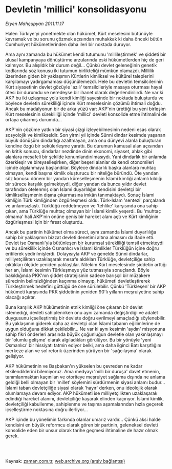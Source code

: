 # Devletin 'millici' konsolidasyonu

*Etyen Mahçupyan 2011.11.17*

<td class="columnist-detail">
<p>Halen Türkiye'yi yönetmekte olan hükümet, Kürt meselesini bütünüyle kavramak ve bu sorunu çözmek açısından muhakkak ki daha önceki bütün Cumhuriyet hükümetlerinden daha ileri bir noktada duruyor.</p>
<p>
<div id="haberMetinDiv">
<p>Ama aynı zamanda bu hükümet kendi tutumunu 'millileştirmek' ve şiddeti bir ulusal kampanyaya dönüştürme arzularında eski hükümetlerden hiç de geri kalmıyor. Bu alışıldık bir durum değil... Çünkü devlet geleneğinin genetik kodlarında söz konusu iki tutumun birlikteliği mümkün olamazdı. Millilik üzerinden giden bir yaklaşımın Kürtlerin kimliksel ve kültürel taleplerini karşılamayı yadırgamaması düşünülemezdi. Hele bu devletin temsilcilerinin Kürt siyasetinin devlet gözüyle 'azılı' temsilcileriyle masaya oturması hayal ötesi bir durumdu ve neredeyse bir ihanet olarak değerlendirilirdi. Ne var ki AKP bu iki uzlaşmaz yolu kendi kimliği sayesinde bir noktada buluşturdu ve böylece devletin sürekliliği içinde Kürt meselesinin çözümü ihtimali doğdu. Ancak bu madalyonun bir de arka yüzü var: AKP'nin ürettiği bu yeni birleşim Kürt meselesinin sürekliliği içinde 'millici' devleti konsolide etme ihtimalini de ortaya çıkarmış durumda... 
<p>AKP'nin çözüme yatkın bir siyasi çizgi izleyebilmesinin nedeni esas olarak sosyolojik ve kimlikseldir. Son yirmi yıl içinde Sünni dindar kesimde yaşanan büyük dönüşüm dindarlığı azaltmayan, ama onu dünyevi alanla buluşturan kendine özgü bir sekülerleşme yarattı. Bu durumun kamusal alan açısından en kritik sonucu, dindarlar nezdinde dinin ekonomi, siyaset, ahlak gibi alanlara mesafeli bir şekilde konumlandırılmasıydı. Yani dindarlık bir anlamda özerkleşir ve bireyselleşirken, diğer beşeri alanlar da kendi otonomileri içinde algılanmaya başlandılar. Böylece dindarlık başka alanlara muhtaç olmayan, kendi başına kimlik oluşturucu bir niteliğe büründü. Öte yandan söz konusu dönem bir yandan küreselleşmenin İslami kimliği anlamlı kıldığı bir sürece karşılık gelmekteydi, diğer yandan da bunca yıldır devlet tarafından ötelenmiş olan İslami duyarlılığın kendisini devletçi bir kimlikselleşmenin dışına çıkarmasına imkân tanımaktaydı. Sonuç İslami kimliğin Türk kimliğinden özgürleşmesi oldu. Türk-İslam 'sentezi' parçalandı ve anlamsızlaştı. Türklüğü reddetmeyen ve 'tehlike' karşısında ona sahip çıkan, ama Türklüğe muhtaç olmayan bir İslami kimlik yeşerdi. Bu 'muhtaç olmama' hali AKP'nin önüne geniş bir hareket alanı açtı ve Kürt kimliğinin özgürleşmesi için bir fırsat oluşturdu.
<p>Ancak bu partinin hükümet olma süreci, aynı zamanda İslami duyarlılığa sahip bir yaklaşımın bizzat devleti denetimi altına almasını da ifade etti. Devlet ise Osmanlı'yla bütünleşen bir kurumsal sürekliliği temsil etmekteydi ve bu süreklilik içinde Osmanlıcı ve İslami kimlikler Türklüğün içine doğru eritilerek yedirilmişlerdi. Dolayısıyla AKP ve genelde Sünni dindarlar, milliyetçilikten uzaklaşarak mesafe aldıkları Türklüğe, devletçiliğe sahip çıktıkları ölçüde yeniden yaklaştılar. Nitekim Kürt meselesinde şiddetin arttığı her an, İslami kesimin Türkleşmeye yüz tutmasıyla sonuçlandı. Böyle bakıldığında PKK'nın şiddet stratejisinin sadece barışçıl bir müzakere sürecinin belirsizliğinden kaçınma olmayıp, hükümeti devletleştirerek Türkleştirmek hedefini güttüğü de öne sürülebilir. Çünkü 'Türkleşen' bir AKP hükümeti karşısında PKK şiddetinin yeniden 90'lı yılların meşruiyetine sahip olacağı açıktır.
<p>Buna karşılık AKP hükümetinin etnik kimliği öne çıkaran bir devlet istemediği, devleti sahiplenirken onu aynı zamanda değiştirdiği ve adalet duygusunu içselleştirmiş bir devlete doğru evrilmeyi amaçladığı söylenebilir. Bu yaklaşımın giderek daha az devletçi olan İslami tabanın eğilimlerine de uygun olduğuna dikkat çekilebilir... Ne var ki aynı kesimin 'aydın' misyonuna sahip fikri önderleri arasında büyük çoğunluğun devletle olan yakınlaşmayı bir 'olumlu gelişme' olarak algıladıkları görülüyor. Bu bir yönüyle 'yeni Osmanlıcı' bir hissiyatı tatmin ediyor belki, ama daha ilginci Batı karşıtlığını merkeze alan ve sol retorik üzerinden yürüyen bir 'sağcılaşma' olarak gelişiyor.
<p>AKP hükümetinin ve Başbakan'ın yükselen bu çevreden ne kadar etkilendiklerini bilemiyoruz. Ama medyayı 'milli bir duruşa' davet etmenin, tanımlanmaktan kaçınılan ve otoriteye meşruiyet sağlama dışında ne anlama geldiği belli olmayan bir 'millet' söylemini sürdürmenin siyasi anlamı budur... İslami taban devletçiliğe siyasi olarak 'hayır' derken, onu ideolojik olarak olumlamaya devam ediyor. AKP hükümeti ise milliyetçilikten uzaklaşarak edindiği hareket alanını, devletçiliğe kayarak elinden kaçırıyor. İslami kimlik, devletçiliği kabullenme, sahiplenme ve taşıma aşamalarından hızla geçerek içselleştirme noktasına doğru ilerliyor...
<p>AKP içinde bu yönelimin farkında olanlar umarız vardır... Çünkü aksi halde kendisini en büyük reformcu olarak gören bir partinin, geleneksel devleti konsolide eden bir unsur olarak tarihe geçmesi ihtimaline de hazır olmak gerek.</p></p></p></p></p></p></div>
</p>


<p><br>
		 </br></p></td>

Kaynak: [zaman.com.tr](http://zaman.com.tr/yazar.do?yazino=1202879), [web.archive.org (arşiv bağlantısı)](http://web.archive.org/web/20111128103426/http://www.zaman.com.tr:80/yazar.do?yazino=1202879)
